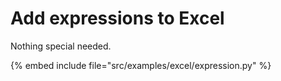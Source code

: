 # Add expressions to Excel

Nothing special needed.

{% embed include file="src/examples/excel/expression.py" %}


